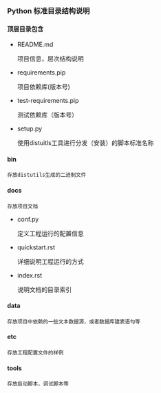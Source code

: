 ### Python 标准目录结构说明

#### 顶层目录包含

- README.md

	项目信息，层次结构说明
	
- requirements.pip

	项目依赖库(版本号)
	
- test-requirements.pip

	测试依赖库（版本号）

- setup.py

	使用distuitls工具进行分发（安装）的脚本标准名称
	
#### bin

	存放distutils生成的二进制文件
	
#### docs

	存放项目文档
	
- conf.py

	定义工程运行的配置信息

- quickstart.rst

	详细说明工程运行的方式
	
- index.rst

	说明文档的目录索引
	
#### data

	存放项目中依赖的一些文本数据源，或者数据库建表语句等
	
#### etc

	存放工程配置文件的样例

#### tools

	存放启动脚本，调试脚本等
